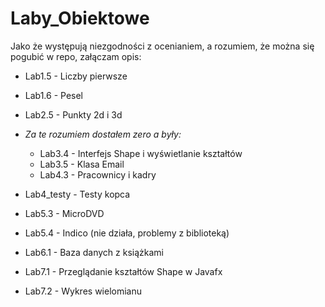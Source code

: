 # Laby_Obiektowe

Jako że występują niezgodności z ocenianiem, a rozumiem, że można się pogubić w repo, załączam opis:

* Lab1.5 - Liczby pierwsze

* Lab1.6 - Pesel

* Lab2.5 - Punkty 2d i 3d

* *Za te rozumiem dostałem zero a były:*

  - Lab3.4 - Interfejs Shape i wyświetlanie kształtów
  - Lab3.5 - Klasa Email
  - Lab4.3 - Pracownicy i kadry

* Lab4_testy - Testy kopca

* Lab5.3 - MicroDVD

* Lab5.4 - Indico (nie działa, problemy z biblioteką)

* Lab6.1 - Baza danych z książkami

* Lab7.1 - Przeglądanie kształtów Shape w Javafx

* Lab7.2 - Wykres wielomianu
